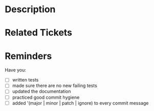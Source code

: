 # Description

# Related Tickets

# Reminders

Have you:

- [ ] written tests
- [ ] made sure there are no new failing tests
- [ ] updated the documentation
- [ ] practiced good commit hygiene
- [ ] added '(major | minor | patch | ignore) to every commit message
